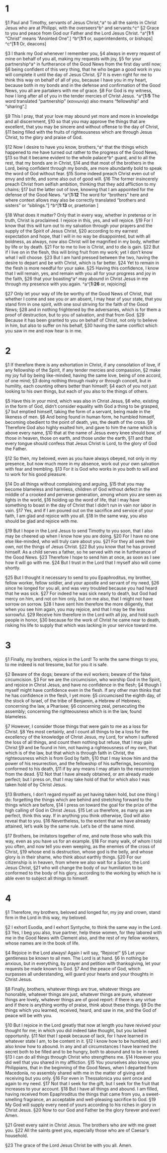 # 1 
§1 Paul and Timothy, servants of Jesus Christ,^a^ to all the saints in Christ Jesus who are at Philippi, with the overseers^b^ and servants:^c^ 
§2 Grace to you and peace from God our Father and the Lord Jesus Christ. 
^a^[**1:1** “Christ” means “Anointed One”.] ^b^[**1:1** or, superintendents, or bishops] ^c^[**1:1** Or, deacons]

§3 I thank my God whenever I remember you, 
§4 always in every request of mine on behalf of you all, making my requests with joy, 
§5 for your partnership^a^ in furtherance of the Good News from the first day until now; 
§6 being confident of this very thing, that he who began a good work in you will complete it until the day of Jesus Christ. 
§7 It is even right for me to think this way on behalf of all of you, because I have you in my heart, because both in my bonds and in the defense and confirmation of the Good News, you all are partakers with me of grace. 
§8 For God is my witness, how I long after all of you in the tender mercies of Christ Jesus. 
^a^[**1:5** The word translated “partnership” (κοινωνίᾳ) also means “fellowship” and “sharing”.]

§9 This I pray, that your love may abound yet more and more in knowledge and all discernment, 
§10 so that you may approve the things that are excellent, that you may be sincere and without offense to the day of Christ, 
§11 being filled with the fruits of righteousness which are through Jesus Christ, to the glory and praise of God. 

§12 Now I desire to have you know, brothers,^a^ that the things which happened to me have turned out rather to the progress of the Good News, 
§13 so that it became evident to the whole palace^b^ guard, and to all the rest, that my bonds are in Christ, 
§14 and that most of the brothers in the Lord, being confident through my bonds, are more abundantly bold to speak the word of God without fear. 
§15 Some indeed preach Christ even out of envy and strife, and some also out of good will. 
§16 The former insincerely preach Christ from selfish ambition, thinking that they add affliction to my chains; 
§17 but the latter out of love, knowing that I am appointed for the defense of the Good News. 
^a^[**1:12** The word for “brothers” here and where context allows may also be correctly translated “brothers and sisters” or “siblings.”] ^b^[**1:13** or, praetorian ]

§18 What does it matter? Only that in every way, whether in pretense or in truth, Christ is proclaimed. I rejoice in this, yes, and will rejoice. 
§19 For I know that this will turn out to my salvation through your prayers and the supply of the Spirit of Jesus Christ, 
§20 according to my earnest expectation and hope, that I will in no way be disappointed, but with all boldness, as always, now also Christ will be magnified in my body, whether by life or by death. 
§21 For to me to live is Christ, and to die is gain. 
§22 But if I live on in the flesh, this will bring fruit from my work; yet I don’t know what I will choose. 
§23 But I am hard pressed between the two, having the desire to depart and be with Christ, which is far better. 
§24 Yet to remain in the flesh is more needful for your sake. 
§25 Having this confidence, I know that I will remain, yes, and remain with you all for your progress and joy in the faith, 
§26 that your boasting^a^ may abound in Christ Jesus in me through my presence with you again. 
^a^[**1:26** or, rejoicing]

§27 Only let your way of life be worthy of the Good News of Christ, that whether I come and see you or am absent, I may hear of your state, that you stand firm in one spirit, with one soul striving for the faith of the Good News; 
§28 and in nothing frightened by the adversaries, which is for them a proof of destruction, but to you of salvation, and that from God. 
§29 Because it has been granted to you on behalf of Christ, not only to believe in him, but also to suffer on his behalf, 
§30 having the same conflict which you saw in me and now hear is in me. 

# 2 
§1 If therefore there is any exhortation in Christ, if any consolation of love, if any fellowship of the Spirit, if any tender mercies and compassion, 
§2 make my joy full by being like-minded, having the same love, being of one accord, of one mind; 
§3 doing nothing through rivalry or through conceit, but in humility, each counting others better than himself; 
§4 each of you not just looking to his own things, but each of you also to the things of others. 

§5 Have this in your mind, which was also in Christ Jesus, 
§6 who, existing in the form of God, didn’t consider equality with God a thing to be grasped, 
§7 but emptied himself, taking the form of a servant, being made in the likeness of men. 
§8 And being found in human form, he humbled himself, becoming obedient to the point of death, yes, the death of the cross. 
§9 Therefore God also highly exalted him, and gave to him the name which is above every name, 
§10 that at the name of Jesus every knee should bow, of those in heaven, those on earth, and those under the earth, 
§11 and that every tongue should confess that Jesus Christ is Lord, to the glory of God the Father. 

§12 So then, my beloved, even as you have always obeyed, not only in my presence, but now much more in my absence, work out your own salvation with fear and trembling. 
§13 For it is God who works in you both to will and to work for his good pleasure. 

§14 Do all things without complaining and arguing, 
§15 that you may become blameless and harmless, children of God without defect in the middle of a crooked and perverse generation, among whom you are seen as lights in the world, 
§16 holding up the word of life, that I may have something to boast in the day of Christ that I didn’t run in vain nor labor in vain. 
§17 Yes, and if I am poured out on the sacrifice and service of your faith, I am glad and rejoice with you all. 
§18 In the same way, you also should be glad and rejoice with me. 

§19 But I hope in the Lord Jesus to send Timothy to you soon, that I also may be cheered up when I know how you are doing. 
§20 For I have no one else like-minded, who will truly care about you. 
§21 For they all seek their own, not the things of Jesus Christ. 
§22 But you know that he has proved himself. As a child serves a father, so he served with me in furtherance of the Good News. 
§23 Therefore I hope to send him at once, as soon as I see how it will go with me. 
§24 But I trust in the Lord that I myself also will come shortly. 

§25 But I thought it necessary to send to you Epaphroditus, my brother, fellow worker, fellow soldier, and your apostle and servant of my need, 
§26 since he longed for you all, and was very troubled because you had heard that he was sick. 
§27 For indeed he was sick nearly to death, but God had mercy on him, and not on him only, but on me also, that I might not have sorrow on sorrow. 
§28 I have sent him therefore the more diligently, that when you see him again, you may rejoice, and that I may be the less sorrowful. 
§29 Receive him therefore in the Lord with all joy, and hold such people in honor, 
§30 because for the work of Christ he came near to death, risking his life to supply that which was lacking in your service toward me. 

# 3 
§1 Finally, my brothers, rejoice in the Lord! To write the same things to you, to me indeed is not tiresome, but for you it is safe. 

§2 Beware of the dogs; beware of the evil workers; beware of the false circumcision. 
§3 For we are the circumcision, who worship God in the Spirit, and rejoice in Christ Jesus, and have no confidence in the flesh; 
§4 though I myself might have confidence even in the flesh. If any other man thinks that he has confidence in the flesh, I yet more: 
§5 circumcised the eighth day, of the stock of Israel, of the tribe of Benjamin, a Hebrew of Hebrews; concerning the law, a Pharisee; 
§6 concerning zeal, persecuting the assembly; concerning the righteousness which is in the law, found blameless. 

§7 However, I consider those things that were gain to me as a loss for Christ. 
§8 Yes most certainly, and I count all things to be a loss for the excellency of the knowledge of Christ Jesus, my Lord, for whom I suffered the loss of all things, and count them nothing but refuse, that I may gain Christ 
§9 and be found in him, not having a righteousness of my own, that which is of the law, but that which is through faith in Christ, the righteousness which is from God by faith, 
§10 that I may know him and the power of his resurrection, and the fellowship of his sufferings, becoming conformed to his death, 
§11 if by any means I may attain to the resurrection from the dead. 
§12 Not that I have already obtained, or am already made perfect; but I press on, that I may take hold of that for which also I was taken hold of by Christ Jesus. 

§13 Brothers, I don’t regard myself as yet having taken hold, but one thing I do: forgetting the things which are behind and stretching forward to the things which are before, 
§14 I press on toward the goal for the prize of the high calling of God in Christ Jesus. 
§15 Let us therefore, as many as are perfect, think this way. If in anything you think otherwise, God will also reveal that to you. 
§16 Nevertheless, to the extent that we have already attained, let’s walk by the same rule. Let’s be of the same mind. 

§17 Brothers, be imitators together of me, and note those who walk this way, even as you have us for an example. 
§18 For many walk, of whom I told you often, and now tell you even weeping, as the enemies of the cross of Christ, 
§19 whose end is destruction, whose god is the belly, and whose glory is in their shame, who think about earthly things. 
§20 For our citizenship is in heaven, from where we also wait for a Savior, the Lord Jesus Christ, 
§21 who will change the body of our humiliation to be conformed to the body of his glory, according to the working by which he is able even to subject all things to himself. 

# 4 
§1 Therefore, my brothers, beloved and longed for, my joy and crown, stand firm in the Lord in this way, my beloved. 

§2 I exhort Euodia, and I exhort Syntyche, to think the same way in the Lord. 
§3 Yes, I beg you also, true partner, help these women, for they labored with me in the Good News with Clement also, and the rest of my fellow workers, whose names are in the book of life. 

§4 Rejoice in the Lord always! Again I will say, “Rejoice!” 
§5 Let your gentleness be known to all men. The Lord is at hand. 
§6 In nothing be anxious, but in everything, by prayer and petition with thanksgiving, let your requests be made known to God. 
§7 And the peace of God, which surpasses all understanding, will guard your hearts and your thoughts in Christ Jesus. 

§8 Finally, brothers, whatever things are true, whatever things are honorable, whatever things are just, whatever things are pure, whatever things are lovely, whatever things are of good report: if there is any virtue and if there is anything worthy of praise, think about these things. 
§9 Do the things which you learned, received, heard, and saw in me, and the God of peace will be with you. 

§10 But I rejoice in the Lord greatly that now at length you have revived your thought for me; in which you did indeed take thought, but you lacked opportunity. 
§11 Not that I speak because of lack, for I have learned in whatever state I am, to be content in it. 
§12 I know how to be humbled, and I also know how to abound. In any and all circumstances I have learned the secret both to be filled and to be hungry, both to abound and to be in need. 
§13 I can do all things through Christ who strengthens me. 
§14 However you did well that you shared in my affliction. 
§15 You yourselves also know, you Philippians, that in the beginning of the Good News, when I departed from Macedonia, no assembly shared with me in the matter of giving and receiving but you only. 
§16 For even in Thessalonica you sent once and again to my need. 
§17 Not that I seek for the gift, but I seek for the fruit that increases to your account. 
§18 But I have all things and abound. I am filled, having received from Epaphroditus the things that came from you, a sweet-smelling fragrance, an acceptable and well-pleasing sacrifice to God. 
§19 My God will supply every need of yours according to his riches in glory in Christ Jesus. 
§20 Now to our God and Father be the glory forever and ever! Amen. 

§21 Greet every saint in Christ Jesus. The brothers who are with me greet you. 
§22 All the saints greet you, especially those who are of Caesar’s household. 

§23 The grace of the Lord Jesus Christ be with you all. Amen. 